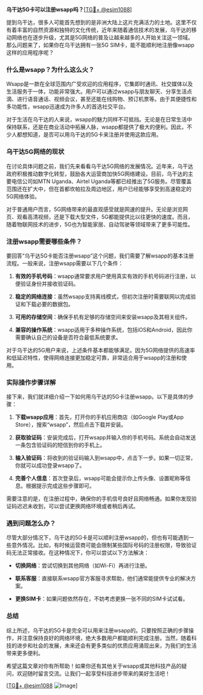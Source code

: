 **乌干达5G卡可以注册wsapp吗？**[[TG💪+ @esim1088](https://t.me/s/esim1088)]

提到乌干达，很多人可能首先想到的是非洲大陆上这片充满活力的土地。这里不仅有着丰富的自然资源和独特的文化传统，近年来随着通信技术的发展，乌干达的移动网络也在逐步升级，尤其是5G网络的普及让越来越多的人开始关注这一领域。那么问题来了，如果你在乌干达拥有一张5G SIM卡，能不能顺利地注册像wsapp这样的应用程序呢？

### 什么是wsapp？为什么这么火？

Wsapp是一款在全球范围内广受欢迎的应用程序，它集即时通讯、社交媒体以及生活服务于一体，功能非常强大。用户可以通过wsapp与朋友聊天、分享生活点滴、进行语音通话、视频会议，甚至还能在线购物、预订机票等。由于其便捷性和多功能性，wsapp迅速成为许多人的首选社交平台。

对于生活在乌干达的人来说，wsapp的魅力同样不可抵挡。无论是在日常生活中保持联系，还是在商业活动中拓展人脉，wsapp都提供了极大的便利。因此，不少人都想知道，是否可以用乌干达的5G卡来注册并使用这款应用。

### 乌干达5G网络的现状

在讨论具体问题之前，我们先来看看乌干达5G网络的发展情况。近年来，乌干达政府积极推动数字化转型，鼓励各大运营商加快5G网络建设。目前，乌干达的主要电信公司如MTN Uganda、Airtel Uganda等都已经推出了5G服务。尽管覆盖范围还在扩大中，但在首都坎帕拉及周边地区，用户已经能够享受到高速稳定的5G网络体验。

对于普通用户而言，5G网络带来的最直观感受就是网速的提升。无论是浏览网页、观看高清视频，还是下载大型文件，5G都能提供比以往更快的速度。而且，随着物联网技术的进步，5G也为智能家居、自动驾驶等领域带来了更多可能性。

### 注册wsapp需要哪些条件？

要回答“乌干达5G卡能否注册wsapp”这个问题，我们需要了解wsapp的基本注册流程。一般来说，注册wsapp需要以下几个条件：

1. **有效的手机号码**：wsapp通常要求用户使用真实有效的手机号码进行注册，以便验证身份并接收验证码。
   
2. **稳定的网络连接**：虽然wsapp支持离线模式，但初次注册时需要联网以完成验证和下载必要的数据包。

3. **可用的存储空间**：确保手机有足够的存储空间来安装wsapp及其相关组件。

4. **兼容的操作系统**：wsapp适用于多种操作系统，包括iOS和Android，因此你需要确认自己的设备是否符合最低系统要求。

对于乌干达的5G用户来说，上述条件基本都能够满足。因为5G网络提供的高速率和低延迟特性，使得网络连接更加稳定可靠，非常适合用于wsapp的注册和使用。

### 实际操作步骤详解

接下来，我们就详细介绍一下如何用乌干达的5G卡注册wsapp。以下是具体的步骤：

1. **下载wsapp应用**：首先，打开你的手机应用商店（如Google Play或App Store），搜索“wsapp”，然后点击下载并安装。

2. **获取验证码**：安装完成后，打开wsapp并输入你的手机号码。系统会自动发送一条包含验证码的短信到你的手机上。

3. **输入验证码**：将收到的验证码输入到wsapp中，点击下一步。如果一切正常，你就可以成功登录wsapp了。

4. **完善个人信息**：首次登录后，wsapp可能会提示你上传头像、设置昵称等信息。根据提示完成这些步骤即可。

需要注意的是，在注册过程中，确保你的手机信号良好且网络畅通。如果你发现验证码迟迟未收到，可以尝试更换网络环境或者稍后再试。

### 遇到问题怎么办？

尽管大部分情况下，乌干达的5G卡是可以顺利注册wsapp的，但也有可能遇到一些意外情况。比如，有时候运营商可能会限制某些国际号码的注册权限，导致验证码无法正常接收。在这种情况下，你可以尝试以下方法解决：

- **切换网络**：尝试切换到其他网络（如Wi-Fi）再进行注册。
  
- **联系客服**：直接联系wsapp官方客服寻求帮助，他们通常能提供专业的解决方案。

- **更换SIM卡**：如果问题依然存在，不妨考虑更换一张不同的SIM卡试试看。

### 总结

综上所述，乌干达的5G卡是完全可以用来注册wsapp的。只要按照正确的步骤操作，并注意保持良好的网络环境，绝大多数用户都能顺利完成注册。当然，随着科技的进步和社会的发展，未来还会有更多类似的优质应用涌现出来，为我们的生活带来更多便利。

希望这篇文章对你有所帮助！如果你还有其他关于wsapp或其他科技产品的疑问，欢迎随时留言交流。让我们一起享受科技进步带来的美好生活吧！

[[TG💪+ @esim1088](https://t.me/s/esim1088) ![Image](https://i.postimg.cc/4NQfJmqS/Snipaste-2025-05-13-00-14-12.png)]
